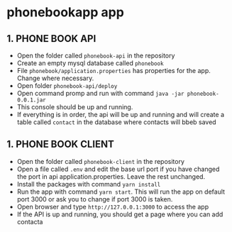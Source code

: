 # phonebookapp app

## 1. PHONE BOOK API
* Open the folder called `phonebook-api` in the repository
* Create an empty mysql database called `phonebook`
* File `phonebook/application.properties` has properties for the app. Change where necessary.
* Open folder `phonebook-api/deploy`
* Open command promp and run with command `java -jar phonebook-0.0.1.jar`
* This console should be up and running.
* If everything is in order, the api will be up and running and will create a table called `contact` in the database where contacts will bbeb saved


## 1. PHONE BOOK CLIENT
* Open the folder called `phonebook-client` in the repository
* Open a file called `.env` and edit the base url port if you have changed the port in api application.properties. Leave the rest unchanged. 
* Install the packages with command `yarn install`
* Run the app with command `yarn start`. This will run the app on default port 3000 or ask you to change if port 3000 is taken.
* Open browser and type `http://127.0.0.1:3000` to access the app
* If the API is up and running, you should get a page where you can add contacta




